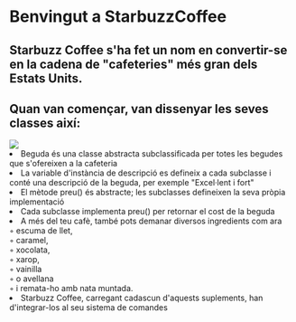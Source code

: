 <h1>Benvingut a StarbuzzCoffee</h1>
<h2>Starbuzz Coffee s'ha fet un nom en convertir-se en la cadena de "cafeteries" més gran dels Estats Units.</h2>
<h2>Quan van començar, van dissenyar les seves classes així:</h2>
<img src="https://github.com/pounct/deisgn_patterns/assets/53088375/b0d703ee-64b1-42af-b2b0-368e5e1898ff"/>
<li>Beguda és una classe abstracta subclassificada per totes les begudes que s'ofereixen a la cafeteria</li>
<li>La variable d'instància de descripció es defineix a cada subclasse i conté una descripció de la beguda, per exemple "Excel·lent i fort"</li>
<li>El mètode preu() és abstracte; les subclasses defineixen la seva pròpia implementació</li>
<li>Cada subclasse implementa preu() per retornar el cost de la beguda</li>


<li>A més del teu cafè, també pots demanar diversos ingredients com ara</li>
◦ escuma de llet,</br>
◦ caramel,</br>
◦ xocolata,</br>
◦ xarop,</br>
◦ vainilla</br>
◦ o avellana</br>
◦ i remata-ho amb nata muntada.</br>
<li>Starbuzz Coffee, carregant cadascun d'aquests suplements, han d'integrar-los al seu sistema de comandes</li>
